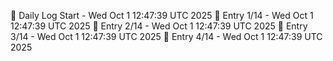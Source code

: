 📅 Daily Log Start - Wed Oct  1 12:47:39 UTC 2025
📌 Entry 1/14 - Wed Oct  1 12:47:39 UTC 2025
📌 Entry 2/14 - Wed Oct  1 12:47:39 UTC 2025
📌 Entry 3/14 - Wed Oct  1 12:47:39 UTC 2025
📌 Entry 4/14 - Wed Oct  1 12:47:39 UTC 2025
